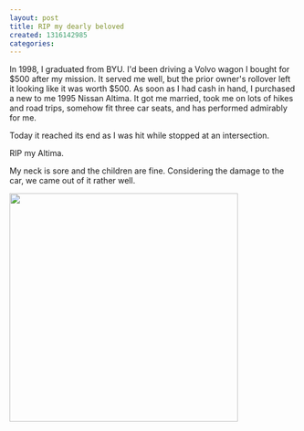 ```yaml
---
layout: post
title: RIP my dearly beloved
created: 1316142985
categories:
---
```

In 1998, I graduated from BYU. I'd been driving a Volvo wagon I bought for $500 after my mission. It served me well, but the prior owner's rollover left it looking like it was worth $500. As soon as I had cash in hand, I purchased a new to me 1995 Nissan Altima. It got me married, took me on lots of hikes and road trips, somehow fit three car seats, and has performed admirably for me.

Today it reached its end as I was hit while stopped at an intersection. 

RIP my Altima.

My neck is sore and the children are fine. Considering the damage to the car, we came out of it rather well.

<img src="http://www.mathews2000.com/drupal/files/IMG_20110915_175938.jpg" rel="lightbox" width="400">
